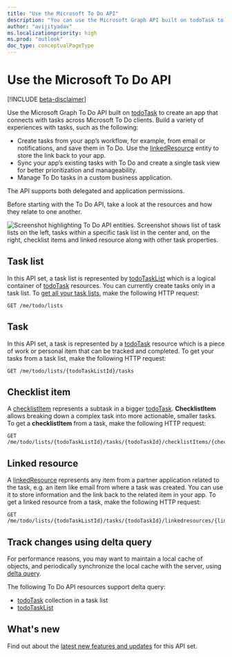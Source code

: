 ```yaml
---
title: "Use the Microsoft To Do API"
description: "You can use the Microsoft Graph API built on todoTask to create an app that connects with tasks in Microsoft To Do."
author: "avijityadav"
ms.localizationpriority: high
ms.prod: "outlook"
doc_type: conceptualPageType
---
```


# Use the Microsoft To Do API

[!INCLUDE [beta-disclaimer](../../includes/beta-disclaimer.md)]

Use the Microsoft Graph To Do API built on [todoTask](todotask.md) to create an app that connects with tasks across Microsoft To Do clients. Build a variety of experiences with tasks, such as the following:

* Create tasks from your app’s workflow, for example, from email or notifications, and save them in To Do. Use the [linkedResource](linkedresource.md) entity to store the link back to your app.
* Sync your app’s existing tasks with To Do and create a single task view for better prioritization and manageability.
* Manage To Do tasks in a custom business application.

The API supports both delegated and application permissions.

Before starting with the To Do API, take a look at the resources and how they relate to one another.

![Screenshot highlighting To Do API entities. Screenshot shows list of task lists on the left, tasks within a specific task list in the center and, on the right, checklist items and linked resource along with other task properties.](/graph/images/tasks-api-entities.png)

## Task list

In this API set, a task list is represented by [todoTaskList](./todotasklist.md) which is a logical container of [todoTask](./todotask.md) resources. You can currently create tasks only in a task list. To [get all your task lists](../api/todotasklist-get.md), make the following HTTP request:

``` http
GET /me/todo/lists
```

## Task

In this API set, a task is represented by a [todoTask](./todotask.md) resource which is a piece of work or personal item that can be tracked and completed. To get your tasks from a task list, make the following HTTP request:
``` http
GET /me/todo/lists/{todoTaskListId}/tasks
```

## Checklist item 

A [checklistItem](checklistitem.md) represents a subtask in a bigger [todoTask](./todotask.md). **ChecklistItem** allows breaking down a complex task into more actionable, smaller tasks. To get a **checklistItem** from a task, make the following HTTP request:
``` http
GET /me/todo/lists/{todoTaskListId}/tasks/{todoTaskId}/checklistItems/{checklistItems}
```

## Linked resource

A [linkedResource](linkedresource.md) represents any item from a partner application related to the task, e.g. an item like email from where a task was created. You can use it to store information and the link back to the related item in your app. To get a linked resource from a task, make the following HTTP request:
``` http
GET /me/todo/lists/{todoTaskListId}/tasks/{todoTaskId}/linkedresources/{linkedResourceId}
```

## Track changes using delta query

For performance reasons, you may want to maintain a local cache of objects, and periodically synchronize the local cache with the server, using [delta query](/graph/delta-query-overview).

The following To Do API resources support delta query:
* [todoTask](./todotask.md) collection in a task list
* [todoTaskList](./todotasklist.md)

## What's new
Find out about the [latest new features and updates](/graph/whats-new-overview) for this API set.

